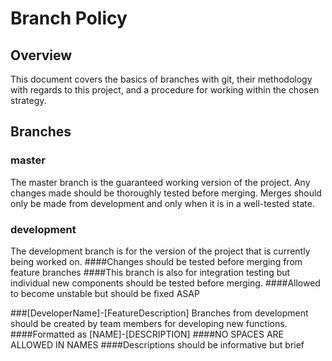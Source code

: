 # Branch Policy

## Overview

This document covers the basics of branches with git, their methodology with regards to this project, and a procedure for working within the chosen strategy.

## Branches

### master
The master branch is the guaranteed working version of the project. Any changes made should be thoroughly tested before merging. Merges should only be made from development and only when it is in a well-tested state.

### development
The development branch is for the version of the project that is currently being worked on.
####Changes should be tested before merging from feature branches
####This branch is also for integration testing but individual new components should be tested before merging.
####Allowed to become unstable but should be fixed ASAP

###[DeveloperName]-[FeatureDescription]
Branches from development should be created by team members for developing new functions.
####Formatted as [NAME]-[DESCRIPTION]
####NO SPACES ARE ALLOWED IN NAMES
####Descriptions should be informative but brief
